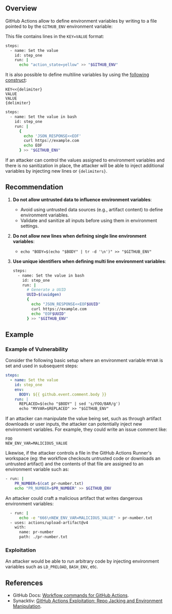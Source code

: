 ## Overview

GitHub Actions allow to define environment variables by writing to a file pointed to by the `GITHUB_ENV` environment variable:

This file contains lines in the `KEY=VALUE` format:

```bash
steps:
  - name: Set the value
    id: step_one
    run: |
      echo "action_state=yellow" >> "$GITHUB_ENV"
```

It is also possible to define multiline variables by using the [following construct](https://en.wikipedia.org/wiki/Here_document):

```
KEY<<{delimiter}
VALUE
VALUE
{delimiter}
```

```bash
steps:
  - name: Set the value in bash
    id: step_one
    run: |
      {
        echo 'JSON_RESPONSE<<EOF'
        curl https://example.com
        echo EOF
      } >> "$GITHUB_ENV"
```

If an attacker can control the values assigned to environment variables and there is no sanitization in place, the attacker will be able to inject additional variables by injecting new lines or `{delimiters}`.

## Recommendation

1. **Do not allow untrusted data to influence environment variables**:

    - Avoid using untrusted data sources (e.g., artifact content) to define environment variables.
    - Validate and sanitize all inputs before using them in environment settings.

2. **Do not allow new lines when defining single line environment variables**:

    - `echo "BODY=$(echo "$BODY" | tr -d '\n')" >> "$GITHUB_ENV"`

3. **Use unique identifiers when defining multi line environment variables**:

    ```bash
    steps:
      - name: Set the value in bash
        id: step_one
        run: |
          # Generate a UUID
          UUID=$(uuidgen)
          {
            echo "JSON_RESPONSE<<EOF$UUID"
            curl https://example.com
            echo "EOF$UUID"
          } >> "$GITHUB_ENV"
    ```

## Example

### Example of Vulnerability

Consider the following basic setup where an environment variable `MYVAR` is set and used in subsequent steps:

```yaml
steps:
  - name: Set the value
    id: step_one
    env:
      BODY: ${{ github.event.comment.body }}
    run: |
      REPLACED=$(echo "$BODY" | sed 's/FOO/BAR/g')
      echo "MYVAR=$REPLACED" >> "$GITHUB_ENV"
```

If an attacker can manipulate the value being set, such as through artifact downloads or user inputs, the attacker can potentially inject new environment variables. For example, they could write an issue comment like:

```text
FOO
NEW_ENV_VAR=MALICIOUS_VALUE
```

Likewise, if the attacker controls a file in the GitHub Actions Runner's workspace (eg: the workflow checkouts untrusted code or downloads an untrusted artifact) and the contents of that file are assigned to an environment variable such as:

```bash
- run: |
    PR_NUMBER=$(cat pr-number.txt)
    echo "PR_NUMBER=$PR_NUMBER" >> $GITHUB_ENV
```

An attacker could craft a malicious artifact that writes dangerous environment variables:

```bash
  - run: |
      echo -e "666\nNEW_ENV_VAR=MALICIOUS_VALUE" > pr-number.txt
  - uses: actions/upload-artifact@v4
    with:
      name: pr-number
      path: ./pr-number.txt
```

### Exploitation

An attacker would be able to run arbitrary code by injecting environment variables such as `LD_PRELOAD`, `BASH_ENV`, etc.

## References

- GitHub Docs: [Workflow commands for GitHub Actions](https://docs.github.com/en/actions/writing-workflows/choosing-what-your-workflow-does/workflow-commands-for-github-actions).
- Synacktiv: [GitHub Actions Exploitation: Repo Jacking and Environment Manipulation](https://www.synacktiv.com/publications/github-actions-exploitation-repo-jacking-and-environment-manipulation).
